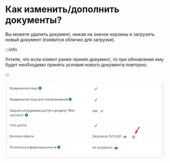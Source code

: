 # Как изменить/дополнить документы?

Вы можете удалить документ, нажав на значок корзины и загрузить новый документ (появится облачко для загрузки).&#x20;

:::info

Учтите, что если клиент ранее принял документ, то при обновлении ему будет необходимо принять условия нового документа повторно.

:::

![](<../.gitbook/assets/image (29) (1).png>)
